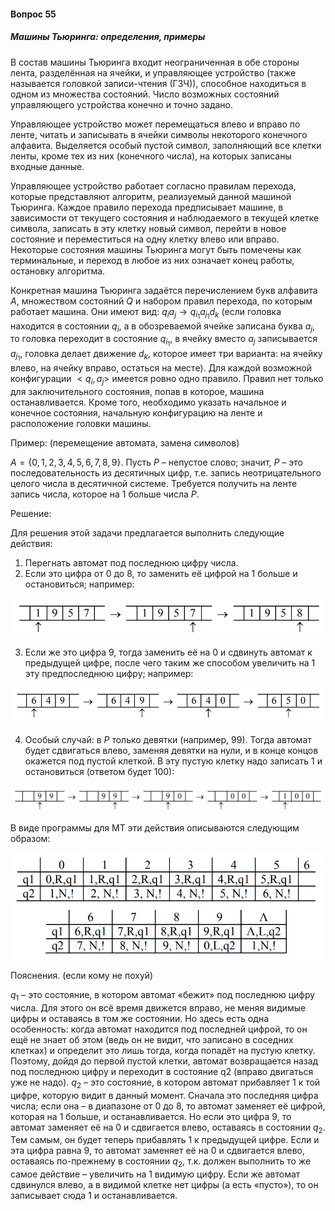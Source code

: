 #### Вопрос 55

##### Машины Тьюринга: определения, примеры

В состав машины Тьюринга входит неограниченная в обе стороны лента, разделённая на ячейки, и управляющее устройство (также называется головкой записи-чтения (ГЗЧ)), способное находиться в одном из множества состояний. Число возможных состояний управляющего устройства конечно и точно задано.

Управляющее устройство может перемещаться влево и вправо по ленте, читать и записывать в ячейки символы некоторого конечного алфавита. Выделяется особый пустой символ, заполняющий все клетки ленты, кроме тех из них (конечного числа), на которых записаны входные данные.

Управляющее устройство работает согласно правилам перехода, которые представляют алгоритм, реализуемый данной машиной Тьюринга. Каждое правило перехода предписывает машине, в зависимости от текущего состояния и наблюдаемого в текущей клетке символа, записать в эту клетку новый символ, перейти в новое состояние и переместиться на одну клетку влево или вправо. Некоторые состояния машины Тьюринга могут быть помечены как терминальные, и переход в любое из них означает конец работы, остановку алгоритма.

Конкретная машина Тьюринга задаётся перечислением букв алфавита $A$, множеством состояний $Q$ и набором правил перехода, по которым работает машина. Они имеют вид: $q_ia_j\rightarrow q_{i_1}a_{j_1}d_k$ (если головка находится в состоянии $q_i$, а в обозреваемой ячейке записана буква $a_j$, то головка переходит в состояние $q_{i_1}$, в ячейку вместо $a_j$ записывается $a_{j_1}$, головка делает движение $d_k$, которое имеет три варианта: на ячейку влево, на ячейку вправо, остаться на месте). Для каждой возможной конфигурации $<q_i, a_j>$ имеется ровно одно правило. Правил нет только для заключительного состояния, попав в которое, машина останавливается. Кроме того, необходимо указать начальное и конечное состояния, начальную конфигурацию на ленте и расположение головки машины.

Пример: (перемещение автомата, замена символов) 

$A=\{0,1,2,3,4,5,6,7,8,9\}$. Пусть $P$ – непустое слово; значит, $Р$ – это последовательность из десятичных цифр, т.е. запись неотрицательного целого числа в десятичной системе. Требуется получить на ленте запись числа, которое на 1 больше числа $P$. 

Решение:

Для решения этой задачи предлагается выполнить следующие действия: 

1. Перегнать автомат под последнюю цифру числа. 
2. Если это цифра от 0 до 8, то заменить её цифрой на 1 больше и остановиться; например:

![image-20230124211436334](./Answer55/image-20230124211436334.png)

3. Если же это цифра 9, тогда заменить её на 0 и сдвинуть автомат к предыдущей цифре, после чего таким же способом увеличить на 1 эту предпоследнюю цифру; например:

![image-20230124211502129](./Answer55/image-20230124211502129.png)

4. Особый случай: в $P$ только девятки (например, 99). Тогда автомат будет сдвигаться влево, заменяя девятки на нули, и в конце концов окажется под пустой клеткой. В эту пустую клетку надо записать 1 и остановиться (ответом будет 100):

![image-20230124211535757](./Answer55/image-20230124211535757.png)

В виде программы для МТ эти действия описываются следующим образом:

![image-20230124211555330](./Answer55/image-20230124211555330.png)

Пояснения. (если кому не похуй)

$q_1$ – это состояние, в котором автомат «бежит» под последнюю цифру числа. Для этого он всё время движется вправо, не меняя видимые цифры и оставаясь в том же состоянии. Но здесь есть одна особенность: когда автомат находится под последней цифрой, то он ещё не знает об этом (ведь он не видит, что записано в соседних клетках) и определит это лишь тогда, когда попадёт на пустую клетку. Поэтому, дойдя до первой пустой клетки, автомат возвращается назад под последнюю цифру и переходит в состояние q2 (вправо двигаться уже не надо). $q_2$ – это состояние, в котором автомат прибавляет 1 к той цифре, которую видит в данный момент. Сначала это последняя цифра числа; если она – в диапазоне от 0 до 8, то автомат заменяет её цифрой, которая на 1 больше, и останавливается. Но если это цифра 9, то автомат заменяет её на 0 и сдвигается влево, оставаясь в состоянии $q_2$. Тем самым, он будет теперь прибавлять 1 к предыдущей цифре. Если и эта цифра равна 9, то автомат заменяет её на 0 и сдвигается влево, оставаясь по-прежнему в состоянии $q_2$, т.к. должен выполнить то же самое действие – увеличить на 1 видимую цифру. Если же автомат сдвинулся влево, а в видимой клетке нет цифры (а есть «пусто»), то он записывает сюда 1 и останавливается.